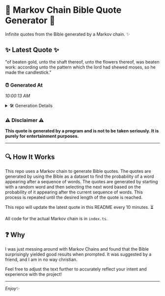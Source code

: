 # 📖 Markov Chain Bible Quote Generator 📖

Infinite quotes from the Bible generated by a Markov chain. ✨

## ✨ Latest Quote ✨
"of beaten gold, unto the shaft thereof, unto the flowers thereof, was beaten work: according unto the pattern which the lord had shewed moses, so he made the candlestick."

### ⏰ Generated At
*10:00:13 AM*

<details>
    <summary>🛠️ Generation Details</summary>
    <p>
        <strong>🌱 Seed:</strong> of<br>
        <strong>🔄 Iterations:</strong> 28<br>
        <strong>📜 Context History:</strong><br>[ of ]: beaten<br>[ of, beaten ]: gold,<br>[ of, beaten, gold, ]: unto<br>[ of, beaten, gold,, unto ]: the<br>[ of, beaten, gold,, unto, the ]: shaft<br>[ of, beaten, gold,, unto, the, shaft ]: thereof,<br>[ beaten, gold,, unto, the, shaft, thereof, ]: unto<br>[ gold,, unto, the, shaft, thereof,, unto ]: the<br>[ unto, the, shaft, thereof,, unto, the ]: flowers<br>[ the, shaft, thereof,, unto, the, flowers ]: thereof,<br>[ shaft, thereof,, unto, the, flowers, thereof, ]: was<br>[ thereof,, unto, the, flowers, thereof,, was ]: beaten<br>[ unto, the, flowers, thereof,, was, beaten ]: work:<br>[ the, flowers, thereof,, was, beaten, work: ]: according<br>[ flowers, thereof,, was, beaten, work:, according ]: unto<br>[ thereof,, was, beaten, work:, according, unto ]: the<br>[ was, beaten, work:, according, unto, the ]: pattern<br>[ beaten, work:, according, unto, the, pattern ]: which<br>[ work:, according, unto, the, pattern, which ]: the<br>[ according, unto, the, pattern, which, the ]: lord<br>[ unto, the, pattern, which, the, lord ]: had<br>[ the, pattern, which, the, lord, had ]: shewed<br>[ pattern, which, the, lord, had, shewed ]: moses,<br>[ which, the, lord, had, shewed, moses, ]: so<br>[ the, lord, had, shewed, moses,, so ]: he<br>[ lord, had, shewed, moses,, so, he ]: made<br>[ had, shewed, moses,, so, he, made ]: the<br>[ shewed, moses,, so, he, made, the ]: candlestick.<br>
    </p>
</details>

### ⚠️ Disclaimer ⚠️
**This quote is generated by a program and is not to be taken seriously. It is purely for entertainment purposes.**

---

## 🔍 How It Works

This repo uses a Markov chain to generate Bible quotes. The quotes are generated by using the Bible as a dataset to find the probability of a word appearing after a sequence of words. The quotes are generated by starting with a random word and then selecting the next word based on the probability of it appearing after the current sequence of words. This process is repeated until the desired length of the quote is reached.

This repo will update the latest quote in this README every 10 minutes. ⏳

All code for the actual Markov chain is in `index.ts`.

## ❓ Why

I was just messing around with Markov Chains and found that the Bible surprisingly yielded good results when prompted. 
It was suggested by a friend, and I am in no way christian.

Feel free to adjust the text further to accurately reflect your intent and experience with the project!

---

*Enjoy*✨
